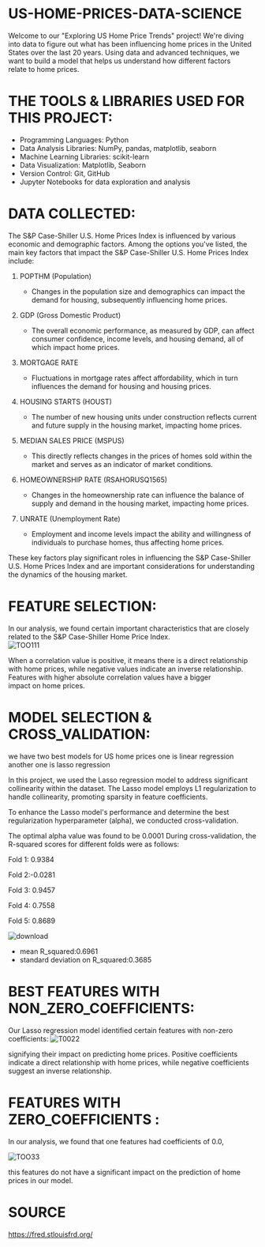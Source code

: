 # US-HOME-PRICES-DATA-SCIENCE

Welcome to our "Exploring US Home Price Trends" project! We're diving into data to figure out what has been influencing home prices in the United States over the last 20 years. Using data and advanced techniques, we want to build a model that helps us understand how different factors relate to home prices. 

# THE TOOLS & LIBRARIES USED FOR THIS PROJECT:

- Programming Languages: Python
- Data Analysis Libraries: NumPy, pandas, matplotlib, seaborn
- Machine Learning Libraries: scikit-learn
- Data Visualization: Matplotlib, Seaborn
- Version Control: Git, GitHub
- Jupyter Notebooks for data exploration and analysis
  
# DATA COLLECTED:

The S&P Case-Shiller U.S. Home Prices Index is influenced by various economic and demographic factors. Among the options you've listed, the main key factors that impact the S&P Case-Shiller U.S. Home Prices Index include:

1. POPTHM (Population)
   - Changes in the population size and demographics can impact the demand for housing, subsequently influencing home prices.

2. GDP (Gross Domestic Product)
   - The overall economic performance, as measured by GDP, can affect consumer confidence, income levels, and housing demand, all of which impact home prices.

3. MORTGAGE RATE
   - Fluctuations in mortgage rates affect affordability, which in turn influences the demand for housing and housing prices.

4. HOUSING STARTS (HOUST)
   - The number of new housing units under construction reflects current and future supply in the housing market, impacting home prices.

5. MEDIAN SALES PRICE (MSPUS)
   - This directly reflects changes in the prices of homes sold within the market and serves as an indicator of market conditions.

6. HOMEOWNERSHIP RATE (RSAHORUSQ1565)
   - Changes in the homeownership rate can influence the balance of supply and demand in the housing market, impacting home prices.

7. UNRATE (Unemployment Rate)
   - Employment and income levels impact the ability and willingness of individuals to purchase homes, thus affecting home prices.

These key factors play significant roles in influencing the S&P Case-Shiller U.S. Home Prices Index and are important considerations for understanding the dynamics of the housing market.
# FEATURE SELECTION:
In our analysis, we found certain important characteristics that are closely related to the S&P Case-Shiller Home Price Index.   
![TOO111](https://github.com/Samineni-Jayaprakash/US-HOME-PRICES-DATA-SCIENCE/assets/144466020/1294d980-79cc-4f61-aacb-9f792efca22b)
 
 
 When a correlation value is positive, it means there is a direct relationship with home prices, while negative values indicate an inverse relationship. Features with higher absolute correlation values have a bigger impact on home prices.
 
# MODEL SELECTION & CROSS_VALIDATION:

we have two best models for US home prices one is linear regression another one is lasso regression 

In this project, we used the Lasso regression model to address significant collinearity within the dataset. The Lasso model employs L1 regularization to handle collinearity, promoting sparsity in feature coefficients.

To enhance the Lasso model's performance and determine the best regularization hyperparameter (alpha), we conducted cross-validation.

The optimal alpha value was found to be 0.0001 
During cross-validation, the R-squared scores for different folds were as follows:

Fold 1: 0.9384

Fold 2:-0.0281

Fold 3: 0.9457

Fold 4: 0.7558

Fold 5: 0.8689

![download](https://github.com/Samineni-Jayaprakash/US-HOME-PRICES-DATA-SCIENCE/assets/144466020/7d086f29-66c0-4eaf-9d3b-2672a6a6d41b)
* mean R_squared:0.6961
* standard deviation on R_squared:0.3685
  
# BEST FEATURES WITH NON_ZERO_COEFFICIENTS:

Our Lasso regression model identified certain features with non-zero coefficients:
![T0022](https://github.com/Samineni-Jayaprakash/US-HOME-PRICES-DATA-SCIENCE/assets/144466020/b57b1b2a-65ff-401e-ba63-9d79841a0bd0)




signifying their impact on predicting home prices.
Positive coefficients indicate a direct relationship with home prices, while negative coefficients suggest an inverse relationship.

# FEATURES WITH ZERO_COEFFICIENTS :

In our analysis, we found that one features had coefficients of 0.0,




![TOO33](https://github.com/Samineni-Jayaprakash/US-HOME-PRICES-DATA-SCIENCE/assets/144466020/d493cfbb-1c2a-412e-9e2d-5e3a1f71bb07)

this features  do not have a significant impact on the prediction of home prices in our model.

# SOURCE
https://fred.stlouisfrd.org/
